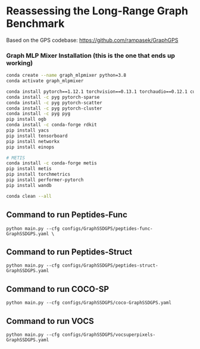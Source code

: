 # Reassessing the Long-Range Graph Benchmark
Based on the GPS codebase: https://github.com/rampasek/GraphGPS


### Graph MLP Mixer Installation (this is the one that ends up working)
```bash
conda create --name graph_mlpmixer python=3.8
conda activate graph_mlpmixer

conda install pytorch==1.12.1 torchvision==0.13.1 torchaudio==0.12.1 cudatoolkit=11.3 -c pytorch
conda install -c pyg pytorch-sparse
conda install -c pyg pytorch-scatter
conda install -c pyg pytorch-cluster
conda install -c pyg pyg
pip install ogb
conda install -c conda-forge rdkit
pip install yacs
pip install tensorboard
pip install networkx
pip install einops

# METIS
conda install -c conda-forge metis
pip install metis
pip install torchmetrics
pip install performer-pytorch
pip install wandb

conda clean --all
```

## Command to run Peptides-Func
```
python main.py --cfg configs/GraphSSDGPS/peptides-func-GraphSSDGPS.yaml \
```

## Command to run Peptides-Struct
```
python main.py --cfg configs/GraphSSDGPS/peptides-struct-GraphSSDGPS.yaml
```

## Command to run COCO-SP 
```
python main.py --cfg configs/GraphSSDGPS/coco-GraphSSDGPS.yaml
```

## Command to run VOCS
```
python main.py --cfg configs/GraphSSDGPS/vocsuperpixels-GraphSSDGPS.yaml
```